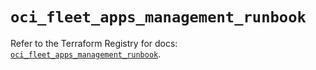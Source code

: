 # `oci_fleet_apps_management_runbook`

Refer to the Terraform Registry for docs: [`oci_fleet_apps_management_runbook`](https://registry.terraform.io/providers/oracle/oci/7.19.0/docs/resources/fleet_apps_management_runbook).
